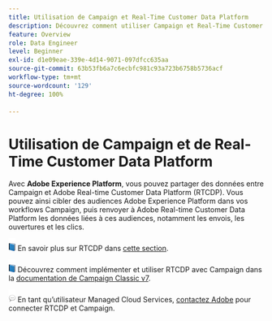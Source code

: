 ```yaml
---
title: Utilisation de Campaign et Real-Time Customer Data Platform
description: Découvrez comment utiliser Campaign et Real-Time Customer Data Platform
feature: Overview
role: Data Engineer
level: Beginner
exl-id: d1e09eae-339e-4d14-9071-097dfcc635aa
source-git-commit: 63b53fb6a7c6ecbfc981c93a723b6758b5736acf
workflow-type: tm+mt
source-wordcount: '129'
ht-degree: 100%

---
```


# Utilisation de Campaign et de Real-Time Customer Data Platform

Avec **Adobe Experience Platform**, vous pouvez partager des données entre Campaign et Adobe Real-time Customer Data Platform (RTCDP). Vous pouvez ainsi cibler des audiences Adobe Experience Platform dans vos workflows Campaign, puis renvoyer à Adobe Real-time Customer Data Platform les données liées à ces audiences, notamment les envois, les ouvertures et les clics.

![](../assets/do-not-localize/book.png) En savoir plus sur RTCDP dans [cette section](https://experienceleague.adobe.com/docs/experience-platform/rtcdp/overview.html?lang=fr).

![](../assets/do-not-localize/book.png) Découvrez comment implémenter et utiliser RTCDP avec Campaign dans la [documentation de Campaign Classic v7](https://experienceleague.adobe.com/docs/campaign-classic/using/integrating-with-adobe-experience-cloud/aep-sources-destinations/get-started-sources-destinations.html?lang=fr#integrating-with-adobe-experience-cloud).

![](../assets/do-not-localize/speech.png)  En tant qu’utilisateur Managed Cloud Services, [contactez Adobe](../start/campaign-faq.md#support) pour connecter RTCDP et Campaign.

